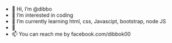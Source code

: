 - 👋 Hi, I’m @dibbo
- 👀 I’m interested in coding 
- 🌱 I’m currently learning html, css, Javascipt, bootstrap, node JS
- 💞️ 
- 📫 You can reach me by facebook.com/dibbok00

<!---
dibbokhan/dibbokhan is a ✨ special ✨ repository because its `README.md` (this file) appears on your GitHub profile.
You can click the Preview link to take a look at your changes.
--->
